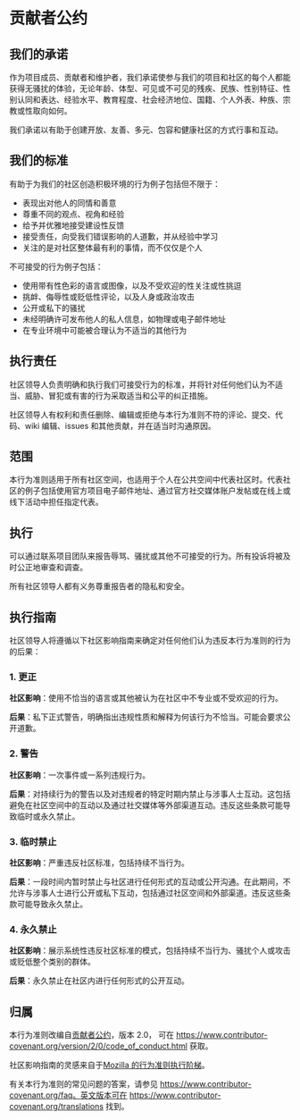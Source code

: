 # 贡献者公约

## 我们的承诺

作为项目成员、贡献者和维护者，我们承诺使参与我们的项目和社区的每个人都能获得无骚扰的体验，无论年龄、体型、可见或不可见的残疾、民族、性别特征、性别认同和表达、经验水平、教育程度、社会经济地位、国籍、个人外表、种族、宗教或性取向如何。

我们承诺以有助于创建开放、友善、多元、包容和健康社区的方式行事和互动。

## 我们的标准

有助于为我们的社区创造积极环境的行为例子包括但不限于：

- 表现出对他人的同情和善意
- 尊重不同的观点、视角和经验
- 给予并优雅地接受建设性反馈
- 接受责任，向受我们错误影响的人道歉，并从经验中学习
- 关注的是对社区整体最有利的事情，而不仅仅是个人

不可接受的行为例子包括：

- 使用带有性色彩的语言或图像，以及不受欢迎的性关注或性挑逗
- 挑衅、侮辱性或贬低性评论，以及人身或政治攻击
- 公开或私下的骚扰
- 未经明确许可发布他人的私人信息，如物理或电子邮件地址
- 在专业环境中可能被合理认为不适当的其他行为

## 执行责任

社区领导人负责明确和执行我们可接受行为的标准，并将针对任何他们认为不适当、威胁、冒犯或有害的行为采取适当和公平的纠正措施。

社区领导人有权利和责任删除、编辑或拒绝与本行为准则不符的评论、提交、代码、wiki 编辑、issues 和其他贡献，并在适当时沟通原因。

## 范围

本行为准则适用于所有社区空间，也适用于个人在公共空间中代表社区时。代表社区的例子包括使用官方项目电子邮件地址、通过官方社交媒体账户发帖或在线上或线下活动中担任指定代表。

## 执行

可以通过联系项目团队来报告辱骂、骚扰或其他不可接受的行为。所有投诉将被及时公正地审查和调查。

所有社区领导人都有义务尊重报告者的隐私和安全。

## 执行指南

社区领导人将遵循以下社区影响指南来确定对任何他们认为违反本行为准则的行为的后果：

### 1. 更正

**社区影响**：使用不恰当的语言或其他被认为在社区中不专业或不受欢迎的行为。

**后果**：私下正式警告，明确指出违规性质和解释为何该行为不恰当。可能会要求公开道歉。

### 2. 警告

**社区影响**：一次事件或一系列违规行为。

**后果**：对持续行为的警告以及对违规者的特定时期内禁止与涉事人士互动。这包括避免在社区空间中的互动以及通过社交媒体等外部渠道互动。违反这些条款可能导致临时或永久禁止。

### 3. 临时禁止

**社区影响**：严重违反社区标准，包括持续不当行为。

**后果**：一段时间内暂时禁止与社区进行任何形式的互动或公开沟通。在此期间，不允许与涉事人士进行公开或私下互动，包括通过社区空间和外部渠道。违反这些条款可能导致永久禁止。

### 4. 永久禁止

**社区影响**：展示系统性违反社区标准的模式，包括持续不当行为、骚扰个人或攻击或贬低整个类别的群体。

**后果**：永久禁止在社区内进行任何形式的公开互动。

## 归属

本行为准则改编自[贡献者公约][homepage]，版本 2.0，
可在 https://www.contributor-covenant.org/version/2/0/code_of_conduct.html 获取。

社区影响指南的灵感来自于[Mozilla 的行为准则执行阶梯][Mozilla CoC]。

有关本行为准则的常见问题的答案，请参见
https://www.contributor-covenant.org/faq。英文版本可在
https://www.contributor-covenant.org/translations 找到。

[homepage]: https://www.contributor-covenant.org
[Mozilla CoC]: https://github.com/mozilla/diversity
